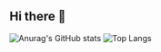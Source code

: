 ## Hi there 👋
![Anurag's GitHub stats](https://github-readme-stats.vercel.app/api?username=eeeeeeeeee-code)
![Top Langs](https://github-readme-stats.vercel.app/api/top-langs/?username=eeeeeeeeee-code)

<!--
**eeeeeeeeee-code/eeeeeeeeee-code** is a ✨ _special_ ✨ repository because its `README.md` (this file) appears on your GitHub profile.

Here are some ideas to get you started:

- 🔭 I’m currently working on ...
- 🌱 I’m currently learning ...
- 👯 I’m looking to collaborate on ...
- 🤔 I’m looking for help with ...
- 💬 Ask me about ...
- 📫 How to reach me: ...
- 😄 Pronouns: ...
- ⚡ Fun fact: ...
-->
